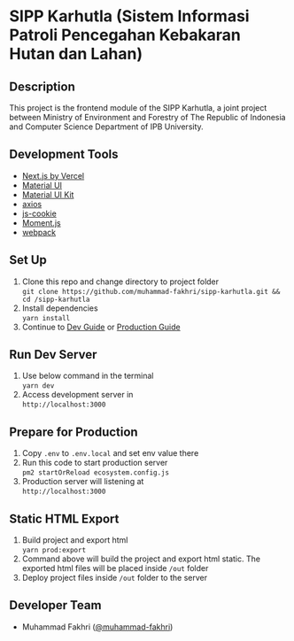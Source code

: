 # SIPP Karhutla (Sistem Informasi Patroli Pencegahan Kebakaran Hutan dan Lahan)

## Description

This project is the frontend module of the SIPP Karhutla, a joint project between Ministry of Environment and Forestry of The Republic of Indonesia and Computer Science Department of IPB University.

## Development Tools

-   [Next.js by Vercel](https://nextjs.org)
-   [Material UI](https://material-ui.com)
-   [Material UI Kit](https://www.creative-tim.com/product/nextjs-material-kit)
-   [axios](https://github.com/axios/axios)
-   [js-cookie](https://github.com/js-cookie/js-cookie)
-   [Moment.js](https://momentjs.com)
-   [webpack](https://webpack.js.org)

## Set Up

1. Clone this repo and change directory to project folder  
   `git clone https://github.com/muhammad-fakhri/sipp-karhutla.git && cd /sipp-karhutla`
2. Install dependencies  
   `yarn install`
3. Continue to [Dev Guide](#run-dev-server) or [Production Guide](#prepare-for-production)

## Run Dev Server

1. Use below command in the terminal  
   `yarn dev`
2. Access development server in  
   `http://localhost:3000`

## Prepare for Production

1. Copy `.env` to `.env.local` and set env value there
2. Run this code to start production server  
   `pm2 startOrReload ecosystem.config.js`
3. Production server will listening at  
   `http://localhost:3000`

## Static HTML Export

1. Build project and export html  
   `yarn prod:export`
2. Command above will build the project and export html static. The exported html files will be placed inside `/out` folder
3. Deploy project files inside `/out` folder to the server

## Developer Team

-   Muhammad Fakhri ([@muhammad-fakhri](https://github.com/muhammad-fakhri))
